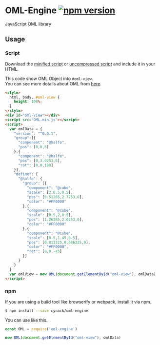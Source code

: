 # OML-Engine [![npm version](https://badge.fury.io/js/oml-engine.svg)](https://badge.fury.io/js/oml-engine)
JavaScript OML library

## Usage

### Script

Download the [minified script](build/OML.min.js) or [uncompressed script](build/OML.js) and include it in your HTML.  

This code show OML Object into `#oml-view`.  
You can see more details about OML from [here](http://oml.cynack.com/).

```html
<style>
  html, body, #oml-view {
    height: 100%;
  }
</style>
<div id="oml-view"></div>
<script src="OML.min.js"></script>
<script>
  var omlData = {
    "version": "^0.0.1",
    "group":[{
      "component": "@halfo",
      "pos": [0,0,6]
    },{
      "component": "@halfo",
      "pos": [0,3.0253,6],
      "rot": [0,0,180]
    }],
    "define": {
      "@halfo": {
        "group": [{
          "component": "@cube",
          "scale": [2,0.5,0.5],
          "pos": [0.51265,2.7753,0],
          "color": "#FF0000"
        },{
          "component": "@cube",
          "scale": [0.5,2,0.5],
          "pos": [1.26265,2.0253,0],
          "color": "#FF0000"
        },{
          "component": "@cube",
          "scale": [0.5,1.45,0.5],
          "pos": [0.813325,0.686325,0],
          "color": "#FF0000",
          "rot": [0,0,-45]
        }]
      }
    }
  }
  var omlView = new OML(document.getElementById("oml-view"), omlData)
</script>
```

### npm

If you are using a build tool like browserify or webpack, install it via npm.

```sh
$ npm install --save cynack/oml-engine
```

You can use like this.
```js
const OML = require('oml-engine')
```
```js
new OML(document.getElementById("oml-view"), omlData)
```